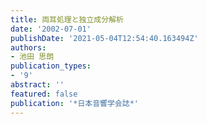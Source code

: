 ```yaml
---
title: 両耳処理と独立成分解析
date: '2002-07-01'
publishDate: '2021-05-04T12:54:40.163494Z'
authors:
- 池田 思朗
publication_types:
- '9'
abstract: ''
featured: false
publication: '*日本音響学会誌*'
---
```

